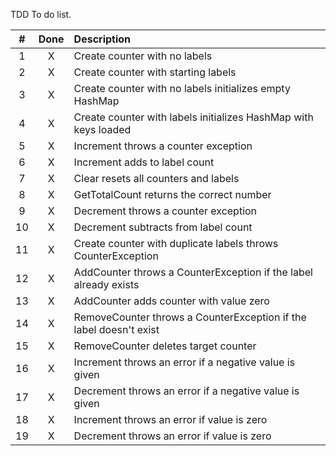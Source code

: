 TDD To do list.

| # | Done | Description |
|:--:|:--:|:---|
| 1 | X | Create counter with no labels |
| 2 | X | Create counter with starting labels |
| 3 | X | Create counter with no labels initializes empty HashMap |
| 4 | X | Create counter with labels initializes HashMap with keys loaded |
| 5 | X | Increment throws a counter exception |
| 6 | X | Increment adds to label count |
| 7 | X | Clear resets all counters and labels |
| 8 | X | GetTotalCount returns the correct number |
| 9 | X | Decrement throws a counter exception |
| 10 | X | Decrement subtracts from label count |
| 11 | X | Create counter with duplicate labels throws CounterException |
| 12 | X | AddCounter throws a CounterException if the label already exists |
| 13 | X | AddCounter adds counter with value zero |
| 14 | X | RemoveCounter throws a CounterException if the label doesn't exist |
| 15 | X | RemoveCounter deletes target counter |
| 16 | X | Increment throws an error if a negative value is given |
| 17 | X | Decrement throws an error if a negative value is given |
| 18 | X | Increment throws an error if value is zero |
| 19 | X | Decrement throws an error if value is zero |